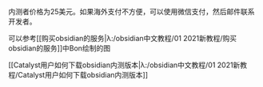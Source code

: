 
内测者价格为25美元。如果海外支付不方便，可以使用微信支付，然后邮件联系开发者。

可以参考[[购买obsidian的服务|λ:/obsidian中文教程/01 2021新教程/购买obsidian的服务]]中Bon绘制的图

[[Catalyst用户如何下载obsidian内测版本|λ:/obsidian中文教程/01 2021新教程/Catalyst用户如何下载obsidian内测版本]]